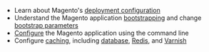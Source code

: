 <div markdown="1">
	
*	Learn about Magento's <a href="{{ page.baseurl }}/config-guide/config/config-php.html">deployment configuration</a>
*	Understand the Magento application <a href="{{ page.baseurl }}/config-guide/bootstrap/magento-bootstrap.html">bootstrapping</a> and change <a href="{{ page.baseurl }}/config-guide/bootstrap/magento-how-to-set.html">bootstrap parameters</a>
*	<a href="{{ page.baseurl }}/config-guide/cli/config-cli.html">Configure</a> the Magento application using the command line
*	Configure <a href="{{ page.baseurl }}/config-guide/config/caching.html">caching</a>, including <a href="{{ page.baseurl }}/config-guide/database/database.html">database</a>, <a href="{{ page.baseurl }}/config-guide/redis/config-redis.html">Redis</a>, and <a href="{{ page.baseurl }}/config-guide/varnish/config-varnish.html">Varnish</a>